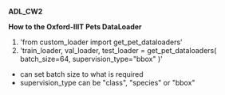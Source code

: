 **ADL_CW2**

**How to the Oxford-IIIT Pets DataLoader**
1) 'from custom_loader import get_pet_dataloaders'
2) 'train_loader, val_loader, test_loader = get_pet_dataloaders(
    batch_size=64, 
    supervision_type="bbox"
)'
- can set batch size to what is required
- supervision_type can be "class", "species" or "bbox"
